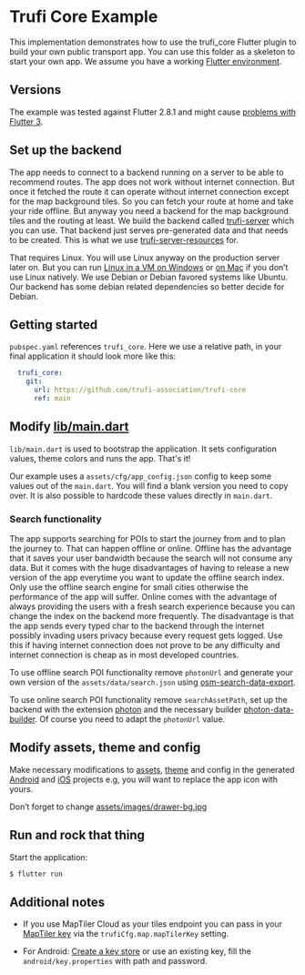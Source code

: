 # Trufi Core Example

This implementation demonstrates how to use the trufi_core Flutter plugin to build your own public transport app. You can use this folder as a skeleton to start your own app. We assume you have a working [Flutter environment](https://flutter.dev/docs/get-started/install).

## Versions

The example was tested against Flutter 2.8.1 and might cause [problems with Flutter 3](https://github.com/trufi-association/trufi-core/issues/604).

## Set up the backend

The app needs to connect to a backend running on a server to be able to recommend routes. The app does not work without internet connection. But once it fetched the route it can operate without internet connection except for the map background tiles. So you can fetch your route at home and take your ride offline. But anyway you need a backend for the map background tiles and the routing at least. We build the backend called [trufi-server](https://github.com/trufi-association/trufi-server) which you can use. That backend just serves pre-generated data and that needs to be created. This is what we use [trufi-server-resources](https://github.com/trufi-association/trufi-server-resources) for.

That requires Linux. You will use Linux anyway on the production server later on. But you can run [Linux in a VM on Windows](https://www.wikihow.com/Install-Ubuntu-on-VirtualBox) or [on Mac](https://www.wikihow.com/Run-Linux-on-a-Mac) if you don’t use Linux natively. We use Debian or Debian favored systems like Ubuntu. Our backend has some debian related dependencies so better decide for Debian.

## Getting started

`pubspec.yaml` references `trufi_core`. Here we use a relative path, in your final application it should look more like this:

```yaml
  trufi_core:
    git:
      url: https://github.com/trufi-association/trufi-core
      ref: main
```

## Modify [lib/main.dart](./example/lib/main.dart)

`lib/main.dart` is used to bootstrap the application. It sets configuration values, theme colors and runs the app. That's it!

Our example uses a `assets/cfg/app_config.json` config to keep some values out of the `main.dart`. You will find a blank version you need to copy over. It is also possible to hardcode these values directly in `main.dart`.

### Search functionality

The app supports searching for POIs to start the journey from and to plan the journey to. That can happen offline or online. Offline has the advantage that it saves your user bandwidth because the search will not consume any data. But it comes with the huge disadvantages of having to release a new version of the app everytime you want to update the offline search index. Only use the offline search engine for small cities otherwise the performance of the app will suffer. Online comes with the advantage of always providing the users with a fresh search experience because you can change the index on the backend more frequently. The disadvantage is that the app sends every typed char to the backend through the internet possibly invading users privacy because every request gets logged. Use this if having internet connection does not prove to be any difficulty and internet connection is cheap as in most developed countries.

To use offline search POI functionality remove `photonUrl` and generate your own version of the `assets/data/search.json` using [osm-search-data-export](https://github.com/trufi-association/osm-search-data-export).

To use online search POI functionality remove `searchAssetPath`, set up the backend with the extension [photon](https://github.com/trufi-association/trufi-server/tree/main/extensions/photon) and the necessary builder [photon-data-builder](https://github.com/trufi-association/trufi-server-resources/tree/main/photon-data-builder). Of course you need to adapt the `photonUrl` value.

## Modify assets, theme and config

Make necessary modifications to [assets](assets), [theme](lib/theme) and config in the generated [Android](android) and [iOS](ios)  projects e.g, you will want to replace the app icon with yours. 

Don’t forget to change [assets/images/drawer-bg.jpg](assets/images/drawer-bg.jpg)

## Run and rock that thing

Start the application:

```sh
$ flutter run
```

## Additional notes

* If you use MapTiler Cloud as your tiles endpoint you can pass in your [MapTiler key](https://cloud.maptiler.com/account/keys) via the `trufiCfg.map.mapTilerKey` setting.

* For Android: [Create a key store](https://flutter.dev/docs/deployment/android#signing-the-app) or use an existing key, fill the `android/key.properties` with path and password.
